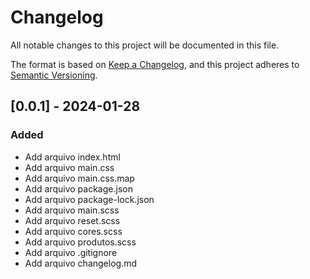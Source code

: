 # Changelog

All notable changes to this project will be documented in this file.

The format is based on [Keep a Changelog](https://keepachangelog.com/en/1.0.0/),
and this project adheres to [Semantic Versioning](https://semver.org/spec/v2.0.0.html).

## [0.0.1] - 2024-01-28

### Added

- Add arquivo index.html
- Add arquivo main.css
- Add arquivo main.css.map
- Add arquivo package.json
- Add arquivo package-lock.json
- Add arquivo main.scss
- Add arquivo reset.scss
- Add arquivo cores.scss
- Add arquivo produtos.scss
- Add arquivo .gitignore
- Add arquivo changelog.md